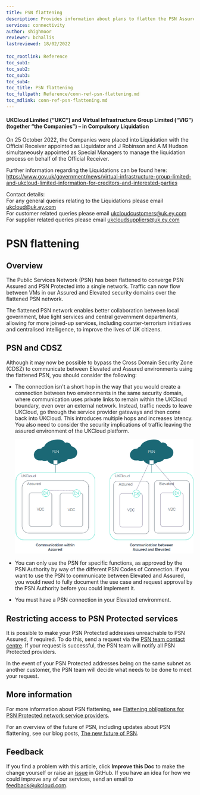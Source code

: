 ```yaml
---
title: PSN flattening
description: Provides information about plans to flatten the PSN Assured and PSN Protected networks
services: connectivity
author: shighmoor
reviewer: bchallis
lastreviewed: 18/02/2022

toc_rootlink: Reference
toc_sub1: 
toc_sub2:
toc_sub3:
toc_sub4:
toc_title: PSN flattening
toc_fullpath: Reference/conn-ref-psn-flattening.md
toc_mdlink: conn-ref-psn-flattening.md
---
```


#### UKCloud Limited (“UKC”) and Virtual Infrastructure Group Limited (“VIG”) (together “the Companies”) – in Compulsory Liquidation

On 25 October 2022, the Companies were placed into Liquidation with the Official Receiver appointed as Liquidator and J Robinson and A M Hudson simultaneously appointed as Special Managers to manage the liquidation process on behalf of the Official Receiver.

Further information regarding the Liquidations can be found here: <https://www.gov.uk/government/news/virtual-infrastructure-group-limited-and-ukcloud-limited-information-for-creditors-and-interested-parties>

Contact details:<br>
For any general queries relating to the Liquidations please email <ukcloud@uk.ey.com><br>
For customer related queries please email <ukcloudcustomers@uk.ey.com><br>
For supplier related queries please email <ukcloudsuppliers@uk.ey.com>

# PSN flattening

## Overview

The Public Services Network (PSN) has been flattened to converge PSN Assured and PSN Protected into a single network. Traffic can now flow between VMs in our Assured and Elevated security domains over the flattened PSN network.

The flattened PSN network enables better collaboration between local government, blue light services and central government departments, allowing for more joined-up services, including counter-terrorism initiatives and centralised intelligence, to improve the lives of UK citizens.

## PSN and CDSZ

Although it may now be possible to bypass the Cross Domain Security Zone (CDSZ) to communicate between Elevated and Assured environments using the flattened PSN, you should consider the following:

- The connection isn't a short hop in the way that you would create a connection between two environments in the same security domain, where communication uses private links to remain within the UKCloud boundary, even over an external network. Instead, traffic needs to leave UKCloud, go through the service provider gateways and then come back into UKCloud. This introduces multiple hops and increases latency. You also need to consider the security implications of traffic leaving the assured environment of the UKCloud platform.

    ![Communication with PSN between Assured and Elevated](images/conn-psn-flattening.png)

- You can only use the PSN for specific functions, as approved by the PSN Authority by way of the different PSN Codes of Connection. If you want to use the PSN to communicate between Elevated and Assured, you would need to fully document the use case and request approval by the PSN Authority before you could implement it.

- You must have a PSN connection in your Elevated environment.

## Restricting access to PSN Protected services

It is possible to make your PSN Protected addresses unreachable to PSN Assured, if required. To do this, send a request via the [PSN team contact centre](https://publicservicesnetwork.zendesk.com/hc/en-us/requests/new?ticket_form_id=34591). If your request is successful, the PSN team will notify all PSN Protected providers.

In the event of your PSN Protected addresses being on the same subnet as another customer, the PSN team will decide what needs to be done to meet your request.

## More information

For more information about PSN flattening, see [Flattening obligations for PSN Protected network service providers](https://www.gov.uk/government/publications/flattening-obligations-for-psn-protected-network-service-providers/flattening-obligations-for-psn-protected-network-service-providers).

For an overview of the future of PSN, including updates about PSN flattening, see our blog posts, [The new future of PSN](https://ukcloud.com/hub/news/the-new-future-of-psn/).

## Feedback

If you find a problem with this article, click **Improve this Doc** to make the change yourself or raise an [issue](https://github.com/UKCloud/documentation/issues) in GitHub. If you have an idea for how we could improve any of our services, send an email to <feedback@ukcloud.com>.

